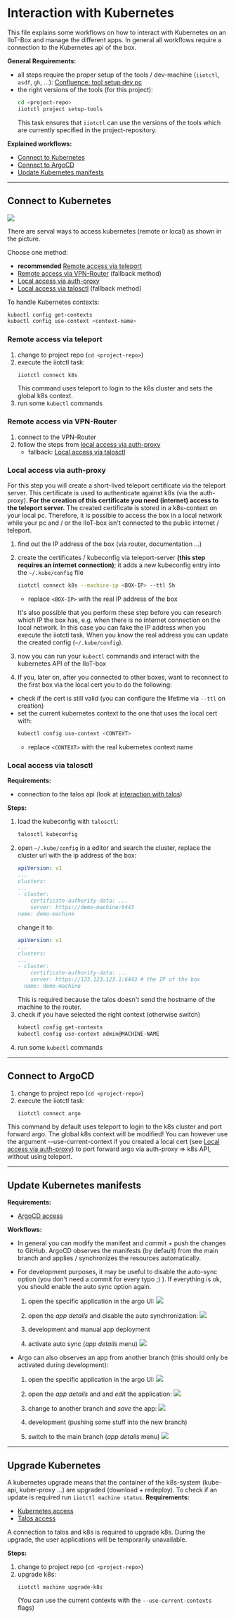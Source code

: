 # Interaction with Kubernetes
This file explains some workflows on how to interact with Kubernetes on an IIoT-Box and manage the different apps. In general all workflows require a connection to the Kubernetes api of the box.


**General Requirements:**
- all steps require the proper setup of the tools / dev-machine (`iiotctl`, `asdf`, `gh`, ...): [Confluence: tool setup dev pc](https://schulz.atlassian.net/wiki/spaces/SCHU/pages/2480701465)
- the right versions of the tools (for this project):
    ```bash
    cd <project-repo>
    iiotctl project setup-tools
    ```
    This task ensures that `iiotctl` can use the versions of the tools which are currently specified in the project-repository.

**Explained workflows:**
- [Connect to Kubernetes](#connect-to-kubernetes)
- [Connect to ArgoCD](#connect-to-argocd)
- [Update Kubernetes manifests](#update-kubernetes-manifests)

---

## Connect to Kubernetes
![](/../../../../SchulzSystemtechnik/iiot-base-box/blob/main/docs-base/pics/access-methods.drawio.svg)

There are serval ways to access kubernetes (remote or local) as shown in the picture. 

Choose one method:
- **recommended** [Remote access via teleport](#remote-access-via-teleport)
- [Remote access via VPN-Router](#remote-access-via-vpn-router) (fallback method)
- [Local access via auth-proxy](#local-access-via-auth-proxy)
- [Local access via talosctl](#local-access-via-talosctl) (fallback method)


To handle Kubernetes contexts:
```bash
kubectl config get-contexts
kubectl config use-context <context-name>
```

### Remote access via teleport
1. change to project repo (`cd <project-repo>`)
2. execute the iiotctl task:
    ```bash
    iiotctl connect k8s
    ```
    This command uses teleport to login to the k8s cluster and sets the global k8s context.
3. run some `kubectl` commands

### Remote access via VPN-Router
1. connect to the VPN-Router
2. follow the steps from [local access via auth-proxy](#local-access-via-auth-proxy)
    - fallback: [Local access via talosctl](#local-access-via-talosctl)

### Local access via auth-proxy
For this step you will create a short-lived teleport certificate via the teleport server. This certificate is used to authenticate against k8s (via the auth-proxy). **For the creation of this certificate you need (internet) access to the teleport server.** The created certificate is stored in a k8s-context on your local pc. Therefore, it is possible to access the box in a local network while your pc and / or the IIoT-box isn't connected to the public internet / teleport.

1. find out the IP address of the box (via router, documentation ...)
2. create the certificates / kubeconfig via teleport-server **(this step requires an internet connection)**; it adds a new kubeconfig entry into the `~/.kube/config` file
    ```bash
    iiotctl connect k8s --machine-ip <BOX-IP> --ttl 5h
    ```
    - replace `<BOX-IP>` with the real IP address of the box

    It's also possible that you perform these step before you can research which IP the box has, e.g. when there is no internet connection on the local network. In this case you can fake the IP address when you execute the iiotctl task. When you know the real address you can update the created config (`~/.kube/config`).
3. now you can run your `kubectl` commands and interact with the kubernetes API of the IIoT-box
4. If you, later on, after you connected to other boxes, want to reconnect to the first box via the local cert you to do the following:
- check if the cert is still valid (you can configure the lifetime via `--ttl` on creation)
- set the current kubernetes context to the one that uses the local cert with:
    ```bash
    kubectl config use-context <CONTEXT>
    ```
    - replace `<CONTEXT>` with the real kubernetes context name

### Local access via talosctl
**Requirements:**
- connection to the talos api (look at [interaction with talos](/docs/interaction-talos.md))

**Steps:**
1. load the kubeconfig with `talosctl`:
    ```bash
    talosctl kubeconfig
    ```
2. open `~/.kube/config` in a editor and search the cluster, replace the cluster url with the ip address of the box:
    ```yaml
    apiVersion: v1
    ...
    clusters:
    ...
    - cluster:
        certificate-authority-data: ...
        server: https://demo-machine:6443
    name: demo-machine
    ```
    change it to:
    ```yaml
    apiVersion: v1
    ...
    clusters:
    ...
    - cluster:
        certificate-authority-data: ...
        server: https://123.123.123.1:6443 # the IP of the box
      name: demo-machine
    ```
    This is required because the talos doesn't send the hostname of the machine to the router.
3. check if you have selected the right context (otherwise switch)
    ```bash
    kubectl config get-contexts
    kubectl config use-context admin@MACHINE-NAME
    ```
4. run some `kubectl` commands
---

## Connect to ArgoCD
1. change to project repo (`cd <project-repo>`)
2. execute the iiotctl task:
    ```bash
    iiotctl connect argo
    ```
This command by default uses teleport to login to the k8s cluster and port forward argo. The global k8s context will be modified! You can however use the argument --use-current-context if you created a local cert (see [Local access via auth-proxy](/docs/interaction-talos.md#local-access-via-auth-proxy)) to port forward argo via auth-proxy => k8s API, without using teleport.

---

## Update Kubernetes manifests
**Requirements:**
- [ArgoCD access](#connect-to-argocd)

**Workflows:**
- In general you can modify the manifest and commit + push the changes to GitHub. ArgoCD observes the manifests (by default) from the main branch and applies / synchronizes the resources automatically.
- For development purposes, it may be useful to disable the auto-sync option (you don't need a commit for every typo ;) ). If everything is ok, you should enable the auto sync option again.
    1. open the specific application in the argo UI:
        ![](/../../../../SchulzSystemtechnik/iiot-base-box/blob/media/docs-base/pics/argo-select-app.png)

    2. open the *app details* and disable the auto synchronization:
        ![](/../../../../SchulzSystemtechnik/iiot-base-box/blob/media/docs-base/pics/argo-disable-auto-sync.png)

    3. development and manual app deployment
    4. activate auto sync (*app details* menu)
        ![](/../../../../SchulzSystemtechnik/iiot-base-box/blob/media/docs-base/pics/argo-enable-auto-sync.png)

- Argo can also observes an app from another branch (this should only be activated during development):
    1. open the specific application in the argo UI:
        ![](/../../../../SchulzSystemtechnik/iiot-base-box/blob/media/docs-base/pics/argo-select-app.png)

    2. open the *app details* and and *edit* the application:
        ![](/../../../../SchulzSystemtechnik/iiot-base-box/blob/media/docs-base/pics/argo-edit-app.png)

    3. change to another branch and *save* the app:
        ![](/../../../../SchulzSystemtechnik/iiot-base-box/blob/media/docs-base/pics/argo-change-target-revision.png)

    4. development (pushing some stuff into the new branch)
    5. switch to the main branch (*app details* menu)
        ![](/../../../../SchulzSystemtechnik/iiot-base-box/blob/media/docs-base/pics/argo-change-target-revision.png)

---

## Upgrade Kubernetes
A kubernetes upgrade means that the container of the k8s-system (kube-api, kuber-proxy ...) are upgraded (download + redeploy). To check if an update is required run `iiotctl machine status`.
**Requirements:**
- [Kubernetes access](#connect-to-kubernetes)
- [Talos access](/docs/interaction-talos.md)

A connection to talos and k8s is required to upgrade k8s. During the upgrade, the user applications will be temporarily unavailable.

**Steps:**
1. change to project repo (`cd <project-repo>`)
2. upgrade k8s:
    ```
    iiotctl machine upgrade-k8s
    ```
    (You can use the current contexts with the `--use-current-contexts` flags)